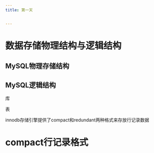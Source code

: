 ```yaml
---
title: 第一天


---
```


# 数据存储物理结构与逻辑结构

## MySQL物理存储结构



## MySQL逻辑结构
库


表




innodb存储引擎提供了compact和redundant两种格式来存放行记录数据


# compact行记录格式









